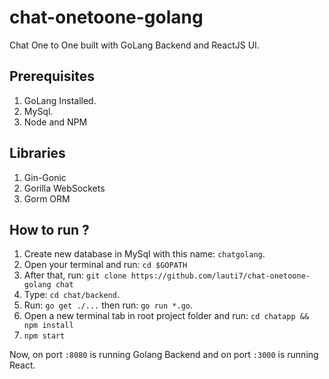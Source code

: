 # chat-onetoone-golang
Chat One to One built with GoLang Backend and ReactJS UI.

## Prerequisites
1. GoLang Installed.
2. MySql.
3. Node and NPM

## Libraries
1. Gin-Gonic
2. Gorilla WebSockets
3. Gorm ORM

## How to run ?
1. Create new database in MySql with this name: `chatgolang`.
2. Open your terminal and run: `cd $GOPATH`
3. After that, run: `git clone https://github.com/lauti7/chat-onetoone-golang chat`
4. Type: `cd chat/backend`.
5. Run: `go get ./...` then run: `go run *.go`.
6. Open a new terminal tab in root project folder and run: `cd chatapp && npm install`
7. `npm start`

Now, on port `:8080` is running Golang Backend and on port `:3000` is running React.

